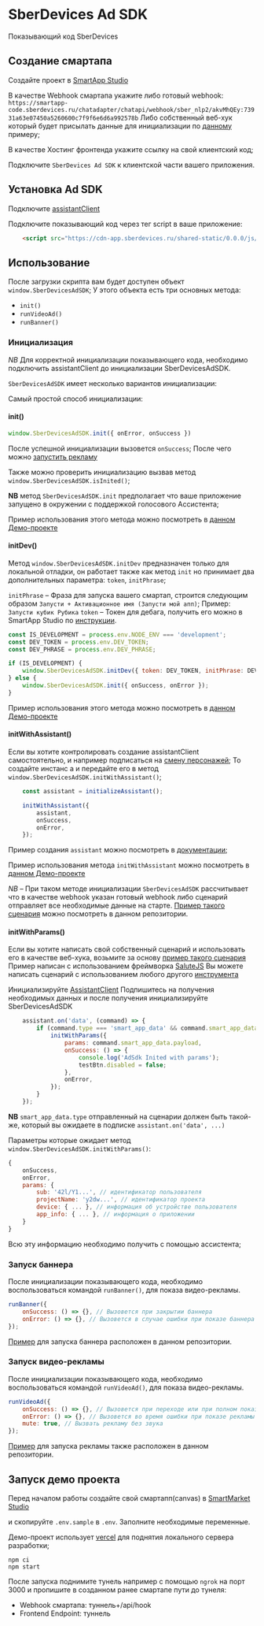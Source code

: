 
# SberDevices Ad SDK

Показывающий код SberDevices

## Создание смартапа

Создайте проект в [SmartApp Studio](https://developers.sber.ru/docs/ru/salute/studio/project/create)

В качестве Webhook смартапа укажите либо готовый webhook: `https://smartapp-code.sberdevices.ru/chatadapter/chatapi/webhook/sber_nlp2/akvMhQEy:73931a63e07450a5260600c7f9f6e6d6a992578b`
Либо собственный веб-хук который будет присылать данные для инициализации по [данному](./api/hook.js) примеру;

В качестве Хостинг фронтенда укажите ссылку на свой клиентский код;

Подключите `SberDevices Ad SDK` к клиентской части вашего приложения.



## Установка Ad SDK

Подключите [assistantClient](https://github.com/sberdevices/assistant-client#%D0%B0%D0%BB%D1%8C%D1%82%D0%B5%D1%80%D0%BD%D0%B0%D1%82%D0%B8%D0%B2%D0%BD%D0%BE%D0%B5-%D0%BF%D0%BE%D0%B4%D0%BA%D0%BB%D1%8E%D1%87%D0%B5%D0%BD%D0%B8%D0%B5)

Подключите показывающий код через тег script в ваше приложение:

```html
    <script src="https://cdn-app.sberdevices.ru/shared-static/0.0.0/js/@sberdevices/ad-sdk/ad-sdk.min.js"></script>
```

## Использование

После загрузки скрипта вам будет доступен объект `window.SberDevicesAdSDK`;
У этого объекта есть три основных метода:

- `init()`
- `runVideoAd()`
- `runBanner()`

### Инициализация

*NB* Для корректной инициализации показывающего кода, необходимо подключить assistantClient до инициализации SberDevicesAdSDK.

`SberDevicesAdSDK` имеет несколько вариантов инициализации:

Самый простой способ инициализации:

#### init()

```js
window.SberDevicesAdSDK.init({ onError, onSuccess })
```

После успешной инициализации вызовется `onSuccess`; После чего можно [запустить рекламу](#Запуск_рекламы)

Также можно проверить инициализацию вызвав метод `window.SberDevicesAdSDK.isInited()`;

**NB** метод `SberDevicesAdSDK.init` предполагает что ваше приложение запущено в окружении с поддержкой голосового Ассистента;

Пример использования этого метода можно посмотреть в [данном Демо-проекте](./src/index.js)

#### initDev()

Метод `window.SberDevicesAdSDK.initDev` предназначен только для локальной отладки, он работает также как метод `init` но принимает два дополнительных параметра: `token`, `initPhrase`;

`initPhrase` – Фраза для запуска вашего смартап, строится следующим образом `Запусти + Активационное имя (Запусти мой апп)`; Пример: `Запусти кубик Рубика`
`token` – Токен для дебага, получить его можно в SmartApp Studio по [инструкции](https://developers.sber.ru/docs/ru/salute/assistant-client/overview#%D0%B0%D0%B2%D1%82%D0%BE%D1%80%D0%B8%D0%B7%D0%B0%D1%86%D0%B8%D1%8F-%D0%B7%D0%B0%D0%BF%D1%80%D0%BE%D1%81%D0%BE%D0%B2).


```js
const IS_DEVELOPMENT = process.env.NODE_ENV === 'development';
const DEV_TOKEN = process.env.DEV_TOKEN;
const DEV_PHRASE = process.env.DEV_PHRASE;

if (IS_DEVELOPMENT) {
    window.SberDevicesAdSDK.initDev({ token: DEV_TOKEN, initPhrase: DEV_PHRASE, onSuccess, onError });
} else {
    window.SberDevicesAdSDK.init({ onSuccess, onError });
}
```

Пример использования этого метода можно посмотреть в [данном Демо-проекте](./src/index.js)

#### initWithAssistant()

Если вы хотите контролировать создание assistantClient самостоятельно, и например подписаться на [смену персонажей](https://github.com/sberdevices/assistant-client#AssistantCharacterCommand);
То создайте инстанс a и передайте его в метод `window.SberDevicesAdSDK.initWithAssistant()`;


```js
    const assistant = initializeAssistant();

    initWithAssistant({
        assistant,
        onSuccess,
        onError,
    });
```

Пример создания `assistant` можно посмотреть в [документации](https://github.com/sberdevices/assistant-client#%D0%BF%D1%80%D0%B8%D0%BC%D0%B5%D1%80-%D0%B8%D1%81%D0%BF%D0%BE%D0%BB%D1%8C%D0%B7%D0%BE%D0%B2%D0%B0%D0%BD%D0%B8%D1%8F);

Пример использования метода `initWithAssistant` можно посмотреть в [данном Демо-проекте](./src/initWithAssistant.js)

*NB* – При таком методе инициализации `SberDevicesAdSDK` рассчитывает что в качестве webhook указан готовый webhook либо сценарий отправляет все необходимые данные на старте. [Пример такого сценария](./api/hook.js) можно посмотреть в данном репозитории.


#### initWithParams()

Если вы хотите написать свой собственный сценарий и использовать его в качестве веб-хука, возьмите за основу [пример такого сценария](./api/hook.js)
Пример написан с использованием фреймворка [SaluteJS](https://github.com/sberdevices/salutejs)
Вы можете написать сценарий с использованием любого другого [инструмента](https://developers.sber.ru/docs/ru/salute/overview#%D0%B8%D0%BD%D1%81%D1%82%D1%80%D1%83%D0%BC%D0%B5%D0%BD%D1%82%D1%8B)

Инициализируйте [AssistantClient](https://github.com/sberdevices/assistant-client#%D0%BF%D1%80%D0%B8%D0%BC%D0%B5%D1%80-%D0%B8%D1%81%D0%BF%D0%BE%D0%BB%D1%8C%D0%B7%D0%BE%D0%B2%D0%B0%D0%BD%D0%B8%D1%8F)
Подпишитесь на получения необходимых данных и после получения инициализируйте SberDevicesAdSDK

```js
    assistant.on('data', (command) => {
        if (command.type === 'smart_app_data' && command.smart_app_data.type === 'sub') {
            initWithParams({
                params: command.smart_app_data.payload, 
                onSuccess: () => {
                    console.log('AdSdk Inited with params');
                    testBtn.disabled = false;
                },
                onError, 
            });
        }
    });
```

**NB** `smart_app_data.type` отправленный на сценарии должен быть такой-же, который вы ожидаете в подписке `assistant.on('data', ...)`

Параметры которые ожидает метод `window.SberDevicesAdSDK.initWithParams()`:

```js
{
    onSuccess,
    onError,
    params: {
        sub: '42l/Y1...', // идентификатор пользователя
        projectName: 'y2dw...', // идентификатор проекта
        device: { ... }, // информация об устройстве пользователя
        app_info: { ... }, // информация о приложении
    }
}
```

Всю эту информацию необходимо получить c помощью ассистента;

### Запуск баннера

После инициализации показывающего кода, необходимо воспользоваться командой `runBanner()`, для показа видео-рекламы.

```js
runBanner({
    onSuccess: () => {}, // Вызовется при закрытии баннера
    onError: () => {}, // Вызовется в случае ошибки при показе баннера
});
```

[Пример](./src/index.js) для запуска баннера расположен в данном репозитории.

### Запуск видео-рекламы

После инициализации показывающего кода, необходимо воспользоваться командой `runVideoAd()`, для показа видео-рекламы.

```js
runVideoAd({
    onSuccess: () => {}, // Вызовется при переходе или при полном показе рекламы
    onError: () => {}, // Вызовется во время ошибки при показе рекламы
    mute: true, // Вызвать рекламу без звука
});
```

[Пример](./src/index.js) для запуска рекламы также расположен в данном репозитории.

## Запуск демо проекта

Перед началом работы создайте свой смартапп(canvas) в [SmartMarket Studio](https://smartapp-studio.sberdevices.ru/)

и скопируйте `.env.sample` в `.env`. Заполните необходимые переменные.

Демо-проект использует [vercel](https://vercel.com/) для поднятия локального сервера разработки;

```
npm ci 
npm start
```

После запуска поднимите тунель например с помощью `ngrok` на порт 3000 и пропишите в созданном ранее смартапе пути до тунеля:
 - Webhook смартапа: туннель+/api/hook
 - Frontend Endpoint: туннель

